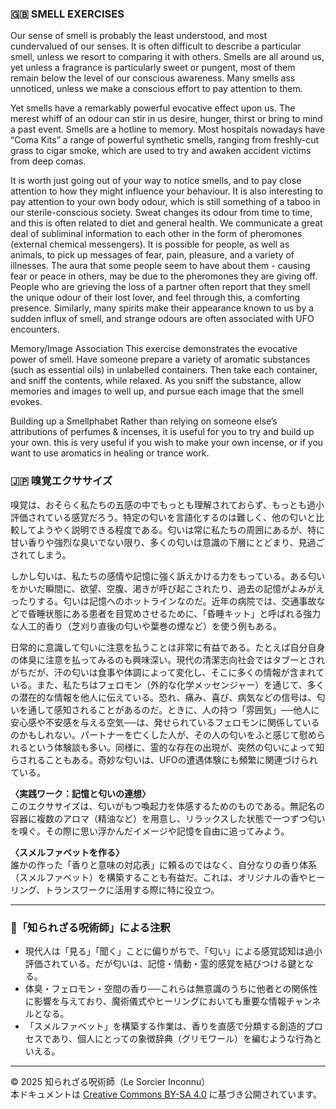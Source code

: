 ### 🇬🇧 SMELL EXERCISES

Our sense of smell is probably the least understood, and most cundervalued of our senses. It is often difficult to describe a particular smell, unless we resort to comparing it with others. Smells are all around us, yet unless a fragrance is particularly sweet or pungent, most of them remain below the level of our conscious awareness. Many smells ass unnoticed, unless we make a conscious effort to pay attention to them. 

Yet smells have a remarkably powerful evocative effect upon us. The merest whiff of an odour can stir in us desire, hunger, thirst or bring to mind a past event. Smells are a hotline to memory. Most hospitals nowadays have “Coma Kits” a range of powerful synthetic smells, ranging from freshly-cut grass to cigar smoke, which are used to try and awaken accident victims from deep comas.

It is worth just going out of your way to notice smells, and to pay close attention to how they might influence your behaviour. It is also interesting to pay attention to your own body odour, which is still something of a taboo in our sterile-conscious society. Sweat changes its odour from time to time, and this is often related to diet and general health. We communicate a great deal of subliminal information to each other in the form of pheromones (external chemical messengers). It is possible for people, as well as animals, to pick up messages of fear, pain, pleasure, and a variety of illnesses. The aura that some people seem to have about them - causing fear or peace in others, may be due to the pheromones they are giving off. People who are grieving the loss of a partner often report that they smell the unique odour of their lost lover, and feel through this, a comforting presence. Similarly, many spirits make their appearance known to us by a sudden influx of smell, and strange odours are often associated with UFO encounters.

Memory/Image Association
This exercise demonstrates the evocative power of smell. Have someone prepare a variety of aromatic substances (such as essential oils) in unlabelled containers. Then take each container, and sniff the contents, while relaxed. As you sniff the substance, allow 
memories and images to well up, and pursue each image that the smell evokes.

Building up a Smellphabet
Rather than relying on someone else’s attributions of perfumes & incenses, it is useful for you to try and build up your own. this is very useful if you wish to make your own incense, or if you want to use aromatics in healing or trance work.

### 🇯🇵 嗅覚エクササイズ

嗅覚は、おそらく私たちの五感の中でもっとも理解されておらず、もっとも過小評価されている感覚だろう。特定の匂いを言語化するのは難しく、他の匂いと比較してようやく説明できる程度である。匂いは常に私たちの周囲にあるが、特に甘い香りや強烈な臭いでない限り、多くの匂いは意識の下層にとどまり、見過ごされてしまう。

しかし匂いは、私たちの感情や記憶に強く訴えかける力をもっている。ある匂いをかいだ瞬間に、欲望、空腹、渇きが呼び起こされたり、過去の記憶がよみがえったりする。匂いは記憶へのホットラインなのだ。近年の病院では、交通事故などで昏睡状態にある患者を目覚めさせるために、「昏睡キット」と呼ばれる強力な人工的香り（芝刈り直後の匂いや葉巻の煙など）を使う例もある。

日常的に意識して匂いに注意を払うことは非常に有益である。たとえば自分自身の体臭に注意を払ってみるのも興味深い。現代の清潔志向社会ではタブーとされがちだが、汗の匂いは食事や体調によって変化し、そこに多くの情報が含まれている。また、私たちはフェロモン（外的な化学メッセンジャー）を通じて、多くの潜在的な情報を他人に伝えている。恐れ、痛み、喜び、病気などの信号は、匂いを通して感知されることがあるのだ。ときに、人の持つ「雰囲気」──他人に安心感や不安感を与える空気──は、発せられているフェロモンに関係しているのかもしれない。パートナーを亡くした人が、その人の匂いをふと感じて慰められるという体験談も多い。同様に、霊的な存在の出現が、突然の匂いによって知らされることもある。奇妙な匂いは、UFOの遭遇体験にも頻繁に関連づけられている。

**〈実践ワーク：記憶と匂いの連想〉**  
このエクササイズは、匂いがもつ喚起力を体感するためのものである。無記名の容器に複数のアロマ（精油など）を用意し、リラックスした状態で一つずつ匂いを嗅ぐ。その際に思い浮かんだイメージや記憶を自由に追ってみよう。

**〈スメルファベットを作る〉**  
誰かの作った「香りと意味の対応表」に頼るのではなく、自分なりの香り体系（スメルファベット）を構築することも有益だ。これは、オリジナルの香やヒーリング、トランスワークに活用する際に特に役立つ。

---

### 🐚「知られざる呪術師」による注釈

- 現代人は「見る」「聞く」ことに偏りがちで、「匂い」による感覚認知は過小評価されている。だが匂いは、記憶・情動・霊的感覚を結びつける鍵となる。
- 体臭・フェロモン・空間の香り──これらは無意識のうちに他者との関係性に影響を与えており、魔術儀式やヒーリングにおいても重要な情報チャンネルとなる。
- 「スメルファベット」を構築する作業は、香りを直感で分類する創造的プロセスであり、個人にとっての象徴辞典（グリモワール）を編むような行為といえる。

---

© 2025 知られざる呪術師（Le Sorcier Inconnu）  
本ドキュメントは [Creative Commons BY-SA 4.0](https://creativecommons.org/licenses/by-sa/4.0/deed.ja) に基づき公開されています。
